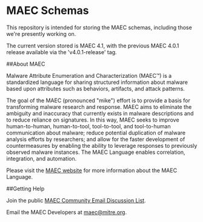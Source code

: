 MAEC Schemas
=======

This repository is intended for storing the MAEC schemas, including those we're presently working on. 

The current version stored is MAEC 4.1, with the previous MAEC 4.0.1 release available via the 'v4.0.1-release' tag.

##About MAEC

Malware Attribute Enumeration and Characterization (MAEC™) is a standardized language for sharing structured information about malware based upon attributes such as behaviors, artifacts, and attack patterns.

The goal of the MAEC (pronounced "mike") effort is to provide a basis for transforming malware research and response. MAEC aims to eliminate the ambiguity and inaccuracy that currently exists in malware descriptions and to reduce reliance on signatures. In this way, MAEC seeks to improve human-to-human, human-to-tool, tool-to-tool, and tool-to-human communication about malware; reduce potential duplication of malware analysis efforts by researchers; and allow for the faster development of countermeasures by enabling the ability to leverage responses to previously observed malware instances. The MAEC Language enables correlation, integration, and automation.

Please visit the [MAEC website](http://maecproject.github.io/) for more information about the MAEC Language.

##Getting Help

Join the public [MAEC Community Email Discussion List](https://maec.mitre.org/community/discussionlist.html).

Email the MAEC Developers at maec@mitre.org.
